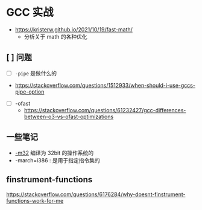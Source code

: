# GCC 实战
- https://kristerw.github.io/2021/10/19/fast-math/
  - 分析关于 math 的各种优化

## [ ] 问题
- [ ]  `-pipe` 是做什么的
  - https://stackoverflow.com/questions/1512933/when-should-i-use-gccs-pipe-option
- [ ] -ofast
  - https://stackoverflow.com/questions/61232427/gcc-differences-between-o3-vs-ofast-optimizations


## 一些笔记
- [-m32](https://stackoverflow.com/questions/2426478/when-should-m32-option-of-gcc-be-used) 编译为 32bit 的操作系统的
- -march=i386 : 是用于指定指令集的

## finstrument-functions
https://stackoverflow.com/questions/6176284/why-doesnt-finstrument-functions-work-for-me
